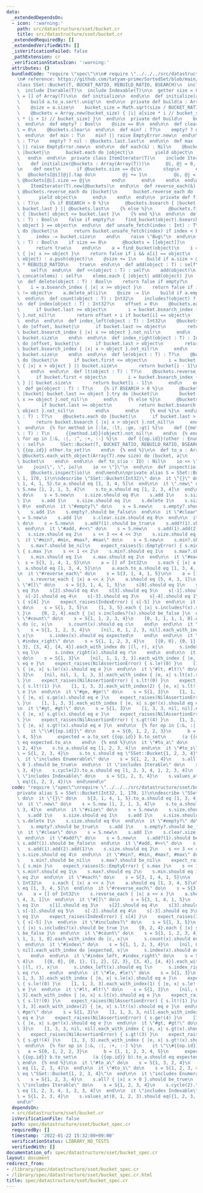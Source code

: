 ```yaml
---
data:
  _extendedDependsOn:
  - icon: ':warning:'
    path: src/datastructure/sset/bucket.cr
    title: src/datastructure/sset/bucket.cr
  _extendedRequiredBy: []
  _extendedVerifiedWith: []
  _isVerificationFailed: false
  _pathExtension: cr
  _verificationStatusIcon: ':warning:'
  attributes: {}
  bundledCode: "require \"spec\"\n\n# require \"../../../src/datastructure/sset/bucket\"\
    \n# reference: https://github.com/tatyam-prime/SortedSet/blob/main/SortedSet.py\n\
    class SSet::Bucket(T, BUCKET_RATIO, REBUILD_RATIO, BSEARCH)\n  include Enumerable(T)\n\
    \  include Iterable(T)\n  include Indexable(T)\n\n  getter size = 0\n  @buckets\
    \ = [] of Array(T)\n\n  def initialize\n  end\n\n  def initialize(a : Enumerable(T))\n\
    \    build a.to_a.sort!.uniq!\n  end\n\n  private def build(a : Array(T)) : Nil\n\
    \    @size = a.size\n    bucket_size = Math.sqrt(size / BUCKET_RATIO).ceil.to_i\n\
    \    @buckets = Array.new(bucket_size) { |i| a[size * i // bucket_size...size\
    \ * (i + 1) // bucket_size] }\n  end\n\n  private def build\n    build to_a\n\
    \  end\n\n  def empty? : Bool\n    @size == 0\n  end\n\n  def clear\n    @size\
    \ = 0\n    @buckets.clear\n  end\n\n  def min? : T?\n    empty? ? nil : @buckets.first.first\n\
    \  end\n\n  def min : T\n    min? || raise EmptyError.new\n  end\n\n  def max?\
    \ : T?\n    empty? ? nil : @buckets.last.last\n  end\n\n  def max : T\n    max?\
    \ || raise EmptyError.new\n  end\n\n  def each(&) : Nil\n    @buckets.each do\
    \ |bucket|\n      bucket.each do |object|\n        yield object\n      end\n \
    \   end\n  end\n\n  private class ItemIterator(T)\n    include Iterator(T)\n\n\
    \    def initialize(@buckets : Array(Array(T)))\n      @i, @j = 0, 0\n    end\n\
    \n    def next\n      if @buckets.size == @i\n        stop\n      else\n     \
    \   @buckets[@i][@j].tap do\n          @j += 1\n          @i, @j = @i + 1, 0 if\
    \ @buckets[@i].size == @j\n        end\n      end\n    end\n  end\n\n  def each\n\
    \    ItemIterator(T).new(@buckets)\n  end\n\n  def reverse_each(&) : Nil\n   \
    \ @buckets.reverse_each do |bucket|\n      bucket.reverse_each do |object|\n \
    \       yield object\n      end\n    end\n  end\n\n  private def find_bucket(object\
    \ : T)\n    {% if BSEARCH > 0 %}\n      @buckets.bsearch { |bucket| object <=\
    \ bucket.last } || @buckets.last\n    {% else %}\n      @buckets.find(@buckets.last)\
    \ { |bucket| object <= bucket.last }\n    {% end %}\n  end\n\n  def includes?(object\
    \ : T) : Bool\n    false if empty?\n    find_bucket(object).bsearch { |x| x >=\
    \ object } == object\n  end\n\n  def unsafe_fetch(index : Int) : T\n    @buckets.each\
    \ do |bucket|\n      return bucket.unsafe_fetch(index) if index < bucket.size\n\
    \      index -= bucket.size\n    end\n    raise \"Bug\"\n  end\n\n  def add?(object\
    \ : T) : Bool\n    if size == 0\n      @buckets = [[object]]\n      @size = 1\n\
    \      return true\n    end\n\n    a = find_bucket(object)\n    i = a.bsearch_index\
    \ { |x| x >= object }\n    return false if i && a[i] == object\n    i ? a.insert(i,\
    \ object) : a.push(object)\n    @size += 1\n    build if a.size > @buckets.size\
    \ * REBUILD_RATIO\n    true\n  end\n\n  def add(object : T) : self\n    add?(object)\n\
    \    self\n  end\n\n  def <<(object : T) : self\n    add(object)\n  end\n\n  def\
    \ concat(elems) : self\n    elems.each { |object| add(object) }\n    self\n  end\n\
    \n  def delete(object : T) : Bool\n    return false if empty?\n    a = find_bucket(object)\n\
    \    i = a.bsearch_index { |x| x >= object }\n    return false if i.nil? || a[i]\
    \ != object\n    a.delete_at(i)\n    @size -= 1\n    build if a.empty?\n    true\n\
    \  end\n\n  def count(object : T) : Int32\n    includes?(object) ? 1 : 0\n  end\n\
    \n  def index(object : T) : Int32?\n    offset = 0\n    @buckets.each do |bucket|\n\
    \      if bucket.last >= object\n        i = bucket.bsearch_index { |x| x >= object\
    \ }.not_nil!\n        return offset + i if bucket[i] == object\n      end\n  \
    \  end\n  end\n\n  def index_left(object : T) : Int32\n    @buckets.reduce(0)\
    \ do |offset, bucket|\n      if bucket.last >= object\n        return offset +\
    \ bucket.bsearch_index { |x| x >= object }.not_nil!\n      end\n      offset +\
    \ bucket.size\n    end\n  end\n\n  def index_right(object : T) : Int32?\n    @buckets.reduce(0)\
    \ do |offset, bucket|\n      if bucket.last > object\n        return offset +\
    \ bucket.bsearch_index { |x| x > object }.not_nil!\n      end\n      offset +\
    \ bucket.size\n    end\n  end\n\n  def le(object : T) : T?\n    @buckets.reverse_each\
    \ do |bucket|\n      if bucket.first <= object\n        i = bucket.bsearch_index\
    \ { |x| x > object } || bucket.size\n        return bucket[i - 1]\n      end\n\
    \    end\n  end\n\n  def lt(object : T) : T?\n    @buckets.reverse_each do |bucket|\n\
    \      if bucket.first < object\n        i = bucket.bsearch_index { |x| x >= object\
    \ } || bucket.size\n        return bucket[i - 1]\n      end\n    end\n  end\n\n\
    \  def ge(object : T) : T?\n    {% if BSEARCH > 0 %}\n      @buckets.bsearch {\
    \ |bucket| bucket.last >= object }.try do |bucket|\n        bucket.bsearch { |x|\
    \ x >= object }.not_nil!\n      end\n    {% else %}\n      @buckets.each do |bucket|\n\
    \        if bucket.last >= object\n          return bucket.bsearch { |x| x >=\
    \ object }.not_nil!\n        end\n      end\n    {% end %}\n  end\n\n  def gt(object\
    \ : T) : T?\n    @buckets.each do |bucket|\n      if bucket.last > object\n  \
    \      return bucket.bsearch { |x| x > object }.not_nil!\n      end\n    end\n\
    \  end\n\n  {% for method in [:le, :lt, :ge, :gt] %}\n    def {{method.id}}!(object\
    \ : T) : T\n      {{method.id}}(object).not_nil!\n    end\n  {% end %}\n\n  {%\
    \ for op in [:&, :|, :^, :+, :-] %}\n    def {{op.id}}(other : Enumerable(T))\
    \ : self\n      SSet::Bucket(T, BUCKET_RATIO, REBUILD_RATIO, BSEARCH).new (self.to_set\
    \ {{op.id}} other.to_set)\n    end\n  {% end %}\n\n  def to_a : Array(T)\n   \
    \ @buckets.each_with_object(Array(T).new size) do |bucket, a|\n      a.concat\
    \ bucket\n    end\n  end\n\n  def to_s(io : IO) : Nil\n    io << \"SSet::Bucket{\"\
    \n    join(\", \", io)\n    io << \"}\"\n  end\n\n  def inspect(io : IO) : Nil\n\
    \    @buckets.inspect(io)\n  end\nend\n\nprivate alias S = SSet::Bucket(Int32,\
    \ 1, 170, 1)\n\ndescribe \"SSet::Bucket(Int32)\" do\n  it \"{}\" do\n    S{3,\
    \ 1, 4, 1, 5}.to_a.should eq [1, 3, 4, 5]\n  end\n\n  it \".new\" do\n    s =\
    \ S.new [1, 2, 1, 3, 4]\n    s.to_a.should eq [1, 2, 3, 4]\n  end\n\n  it \"#size\"\
    \ do\n    s = S.new\n    s.size.should eq 0\n    s.add 1\n    s.size.should eq\
    \ 1\n    s.add 1\n    s.size.should eq 1\n    s.delete 1\n    s.size.should eq\
    \ 0\n  end\n\n  it \"#empty?\" do\n    s = S.new\n    s.empty?.should be_true\n\
    \    s.add 1\n    s.empty?.should be_false\n  end\n\n  it \"#clear\" do\n    s\
    \ = S.new\n    s.add 1\n    s.clear.size.should eq 0\n  end\n\n  it \"#add?\"\
    \ do\n    s = S.new\n    s.add?(1).should be_true\n    s.add?(1).should be_false\n\
    \  end\n\n  it \"#add, #<<\" do\n    s = S.new\n    s.add(1).add(2).add(1)\n \
    \   s.size.should eq 2\n    s << 3 << 4 << 3\n    s.size.should eq 4\n  end\n\n\
    \  it \"#min?, #min, #max?, #max\" do\n    s = S.new\n    s.min?.should be_nil\n\
    \    s.max?.should be_nil\n    expect_raises(S::EmptyError) { s.min }\n    expect_raises(S::EmptyError)\
    \ { s.max }\n    s << 1 << 2\n    s.min?.should eq 1\n    s.max?.should eq 2\n\
    \    s.min.should eq 1\n    s.max.should eq 2\n  end\n\n  it \"#each\" do\n  \
    \  s = S{3, 1, 4, 1, 5}\n\n    a = [] of Int32\n    s.each { |x| a << x }\n  \
    \  a.should eq [1, 3, 4, 5]\n\n    a.each.to_a.should eq [1, 3, 4, 5]\n  end\n\
    \n  it \"#reverse_each\" do\n    s = S{3, 1, 4, 1, 5}\n\n    a = [] of Int32\n\
    \    s.reverse_each { |x| a << x }\n    a.should eq [5, 4, 3, 1]\n  end\n\n  it\
    \ \"#[]\" do\n    s = S{3, 1, 4, 1, 5}\n    s[0].should eq 1\n    s[1].should\
    \ eq 3\n    s[2].should eq 4\n    s[3].should eq 5\n    s[-1].should eq 5\n  \
    \  s[-2].should eq 4\n    s[-3].should eq 3\n    s[-4].should eq 1\n    expect_raises(IndexError)\
    \ { s[4] }\n    expect_raises(IndexError) { s[-5] }\n  end\n\n  it \"#includes?\"\
    \ do\n    s = S{1, 3, 5}\n    {1, 3, 5}.each { |x| s.includes?(x).should be_true\
    \ }\n    {0, 2, 4}.each { |x| s.includes?(x).should be_false }\n  end\n\n  it\
    \ \"#count\" do\n    s = S{1, 1, 2, 3, 4}\n    [0, 1, 1, 1, 1, 0].each_with_index\
    \ do |c, x|\n      s.count(x).should eq c\n    end\n  end\n\n  it \"#index\" do\n\
    \    s = S{1, 1, 2, 3, 4}\n    [nil, 0, 1, 2, 3, nil].each_with_index do |expected,\
    \ x|\n      s.index(x).should eq expected\n    end\n  end\n\n  it \"#index_left,\
    \ #index_right\" do\n    s = S{1, 1, 2, 3, 4}\n    [{0, 0}, {0, 1}, {1, 2}, {2,\
    \ 3}, {3, 4}, {4, 4}].each_with_index do |(l, r), x|\n      s.index_left(x).should\
    \ eq l\n      s.index_right(x).should eq r\n    end\n  end\n\n  it \"#le, #le!\"\
    \ do\n    s = S{1, 3}\n    [nil, 1, 1, 3, 3].each_with_index { |e, x| s.le(x).should\
    \ eq e }\n    expect_raises(NilAssertionError) { s.le!(0) }\n    [1, 1, 3, 3].each_with_index(1)\
    \ { |e, x| s.le!(x).should eq e }\n  end\n\n  it \"#lt, #lt!\" do\n    s = S{1,\
    \ 3}\n    [nil, nil, 1, 1, 3, 3].each_with_index { |e, x| s.lt(x).should eq e\
    \ }\n    expect_raises(NilAssertionError) { s.lt!(0) }\n    expect_raises(NilAssertionError)\
    \ { s.lt!(1) }\n    [1, 1, 3, 3].each_with_index(2) { |e, x| s.lt!(x).should eq\
    \ e }\n  end\n\n  it \"#ge, #ge!\" do\n    s = S{1, 3}\n    [1, 1, 3, 3, nil].each_with_index\
    \ { |e, x| s.ge(x).should eq e }\n    expect_raises(NilAssertionError) { s.ge!(4)\
    \ }\n    [1, 1, 3, 3].each_with_index { |e, x| s.ge!(x).should eq e }\n  end\n\
    \n  it \"#gt, #gt!\" do\n    s = S{1, 3}\n    [1, 3, 3, nil, nil].each_with_index\
    \ { |e, x| s.gt(x).should eq e }\n    expect_raises(NilAssertionError) { s.gt!(3)\
    \ }\n    expect_raises(NilAssertionError) { s.gt!(4) }\n    [1, 3, 3].each_with_index\
    \ { |e, x| s.gt!(x).should eq e }\n  end\n\n  {% for op in [:&, :|, :+, :-] %}\n\
    \    it \"\\#{{op.id}}\" do\n      a = S{0, 1, 2, 2, 3}\n      b = {1, 1, 2, 3,\
    \ 4, 5}\n      expected = a.to_set {{op.id}} b.to_set\n      (a {{op.id}} b).to_a.should\
    \ eq expected.to_a\n    end\n  {% end %}\n\n  it \"#to_a\" do\n    s = S{1, 3,\
    \ 2, 4}\n    s.to_a.should eq [1, 2, 3, 4]\n  end\n\n  it \"#to_s\" do\n    s\
    \ = S{1, 2, 3, 4}\n    s.to_s.should eq \"SSet::Bucket{1, 2, 3, 4}\"\n  end\n\n\
    \  it \"includes Enumerable\" do\n    s = S{1, 2, 3, 4}\n    s.all? { |x| x >\
    \ 0 }.should be_true\n  end\n\n  it \"includes Iterable\" do\n    s = S{1, 2,\
    \ 3, 4}\n    s.cycle(2).to_a.should eq [1, 2, 3, 4, 1, 2, 3, 4]\n  end\n\n  it\
    \ \"includes Indexable\" do\n    s = S{1, 2, 3, 4}\n    s.values_at(0, 1, 2, 3).should\
    \ eq({1, 2, 3, 4})\n  end\nend\n"
  code: "require \"spec\"\nrequire \"../../../src/datastructure/sset/bucket\"\n\n\
    private alias S = SSet::Bucket(Int32, 1, 170, 1)\n\ndescribe \"SSet::Bucket(Int32)\"\
    \ do\n  it \"{}\" do\n    S{3, 1, 4, 1, 5}.to_a.should eq [1, 3, 4, 5]\n  end\n\
    \n  it \".new\" do\n    s = S.new [1, 2, 1, 3, 4]\n    s.to_a.should eq [1, 2,\
    \ 3, 4]\n  end\n\n  it \"#size\" do\n    s = S.new\n    s.size.should eq 0\n \
    \   s.add 1\n    s.size.should eq 1\n    s.add 1\n    s.size.should eq 1\n   \
    \ s.delete 1\n    s.size.should eq 0\n  end\n\n  it \"#empty?\" do\n    s = S.new\n\
    \    s.empty?.should be_true\n    s.add 1\n    s.empty?.should be_false\n  end\n\
    \n  it \"#clear\" do\n    s = S.new\n    s.add 1\n    s.clear.size.should eq 0\n\
    \  end\n\n  it \"#add?\" do\n    s = S.new\n    s.add?(1).should be_true\n   \
    \ s.add?(1).should be_false\n  end\n\n  it \"#add, #<<\" do\n    s = S.new\n \
    \   s.add(1).add(2).add(1)\n    s.size.should eq 2\n    s << 3 << 4 << 3\n   \
    \ s.size.should eq 4\n  end\n\n  it \"#min?, #min, #max?, #max\" do\n    s = S.new\n\
    \    s.min?.should be_nil\n    s.max?.should be_nil\n    expect_raises(S::EmptyError)\
    \ { s.min }\n    expect_raises(S::EmptyError) { s.max }\n    s << 1 << 2\n   \
    \ s.min?.should eq 1\n    s.max?.should eq 2\n    s.min.should eq 1\n    s.max.should\
    \ eq 2\n  end\n\n  it \"#each\" do\n    s = S{3, 1, 4, 1, 5}\n\n    a = [] of\
    \ Int32\n    s.each { |x| a << x }\n    a.should eq [1, 3, 4, 5]\n\n    a.each.to_a.should\
    \ eq [1, 3, 4, 5]\n  end\n\n  it \"#reverse_each\" do\n    s = S{3, 1, 4, 1, 5}\n\
    \n    a = [] of Int32\n    s.reverse_each { |x| a << x }\n    a.should eq [5,\
    \ 4, 3, 1]\n  end\n\n  it \"#[]\" do\n    s = S{3, 1, 4, 1, 5}\n    s[0].should\
    \ eq 1\n    s[1].should eq 3\n    s[2].should eq 4\n    s[3].should eq 5\n   \
    \ s[-1].should eq 5\n    s[-2].should eq 4\n    s[-3].should eq 3\n    s[-4].should\
    \ eq 1\n    expect_raises(IndexError) { s[4] }\n    expect_raises(IndexError)\
    \ { s[-5] }\n  end\n\n  it \"#includes?\" do\n    s = S{1, 3, 5}\n    {1, 3, 5}.each\
    \ { |x| s.includes?(x).should be_true }\n    {0, 2, 4}.each { |x| s.includes?(x).should\
    \ be_false }\n  end\n\n  it \"#count\" do\n    s = S{1, 1, 2, 3, 4}\n    [0, 1,\
    \ 1, 1, 1, 0].each_with_index do |c, x|\n      s.count(x).should eq c\n    end\n\
    \  end\n\n  it \"#index\" do\n    s = S{1, 1, 2, 3, 4}\n    [nil, 0, 1, 2, 3,\
    \ nil].each_with_index do |expected, x|\n      s.index(x).should eq expected\n\
    \    end\n  end\n\n  it \"#index_left, #index_right\" do\n    s = S{1, 1, 2, 3,\
    \ 4}\n    [{0, 0}, {0, 1}, {1, 2}, {2, 3}, {3, 4}, {4, 4}].each_with_index do\
    \ |(l, r), x|\n      s.index_left(x).should eq l\n      s.index_right(x).should\
    \ eq r\n    end\n  end\n\n  it \"#le, #le!\" do\n    s = S{1, 3}\n    [nil, 1,\
    \ 1, 3, 3].each_with_index { |e, x| s.le(x).should eq e }\n    expect_raises(NilAssertionError)\
    \ { s.le!(0) }\n    [1, 1, 3, 3].each_with_index(1) { |e, x| s.le!(x).should eq\
    \ e }\n  end\n\n  it \"#lt, #lt!\" do\n    s = S{1, 3}\n    [nil, nil, 1, 1, 3,\
    \ 3].each_with_index { |e, x| s.lt(x).should eq e }\n    expect_raises(NilAssertionError)\
    \ { s.lt!(0) }\n    expect_raises(NilAssertionError) { s.lt!(1) }\n    [1, 1,\
    \ 3, 3].each_with_index(2) { |e, x| s.lt!(x).should eq e }\n  end\n\n  it \"#ge,\
    \ #ge!\" do\n    s = S{1, 3}\n    [1, 1, 3, 3, nil].each_with_index { |e, x| s.ge(x).should\
    \ eq e }\n    expect_raises(NilAssertionError) { s.ge!(4) }\n    [1, 1, 3, 3].each_with_index\
    \ { |e, x| s.ge!(x).should eq e }\n  end\n\n  it \"#gt, #gt!\" do\n    s = S{1,\
    \ 3}\n    [1, 3, 3, nil, nil].each_with_index { |e, x| s.gt(x).should eq e }\n\
    \    expect_raises(NilAssertionError) { s.gt!(3) }\n    expect_raises(NilAssertionError)\
    \ { s.gt!(4) }\n    [1, 3, 3].each_with_index { |e, x| s.gt!(x).should eq e }\n\
    \  end\n\n  {% for op in [:&, :|, :+, :-] %}\n    it \"\\#{{op.id}}\" do\n   \
    \   a = S{0, 1, 2, 2, 3}\n      b = {1, 1, 2, 3, 4, 5}\n      expected = a.to_set\
    \ {{op.id}} b.to_set\n      (a {{op.id}} b).to_a.should eq expected.to_a\n   \
    \ end\n  {% end %}\n\n  it \"#to_a\" do\n    s = S{1, 3, 2, 4}\n    s.to_a.should\
    \ eq [1, 2, 3, 4]\n  end\n\n  it \"#to_s\" do\n    s = S{1, 2, 3, 4}\n    s.to_s.should\
    \ eq \"SSet::Bucket{1, 2, 3, 4}\"\n  end\n\n  it \"includes Enumerable\" do\n\
    \    s = S{1, 2, 3, 4}\n    s.all? { |x| x > 0 }.should be_true\n  end\n\n  it\
    \ \"includes Iterable\" do\n    s = S{1, 2, 3, 4}\n    s.cycle(2).to_a.should\
    \ eq [1, 2, 3, 4, 1, 2, 3, 4]\n  end\n\n  it \"includes Indexable\" do\n    s\
    \ = S{1, 2, 3, 4}\n    s.values_at(0, 1, 2, 3).should eq({1, 2, 3, 4})\n  end\n\
    end\n"
  dependsOn:
  - src/datastructure/sset/bucket.cr
  isVerificationFile: false
  path: spec/datastructure/sset/bucket_spec.cr
  requiredBy: []
  timestamp: '2022-01-22 15:32:00+09:00'
  verificationStatus: LIBRARY_NO_TESTS
  verifiedWith: []
documentation_of: spec/datastructure/sset/bucket_spec.cr
layout: document
redirect_from:
- /library/spec/datastructure/sset/bucket_spec.cr
- /library/spec/datastructure/sset/bucket_spec.cr.html
title: spec/datastructure/sset/bucket_spec.cr
---
```

